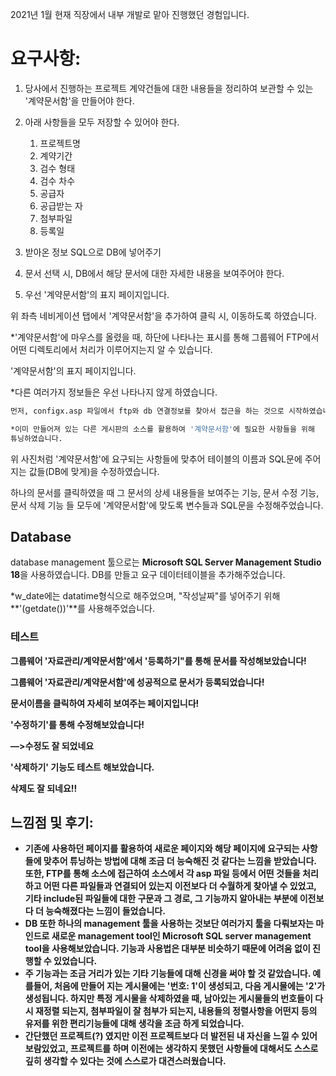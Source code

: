 2021년 1월 현재 직장에서 내부 개발로 맡아 진행했던 경험입니다.

# 요구사항:

1. 당사에서 진행하는 프로젝트 계약건들에 대한 내용들을 정리하여 보관할 수 있는 '계약문서함'을 만들어야 한다.
2. 아래 사항들을 모두 저장할 수 있어야 한다.
    1. 프로젝트명
    2. 계약기간
    3. 검수 형태
    4. 검수 차수
    5. 공급자
    6. 공급받는 자
    7. 첨부파일
    8. 등록일
3. 받아온 정보 SQL으로 DB에 넣어주기
4. 문서 선택 시, DB에서 해당 문서에 대한 자세한 내용을 보여주어야 한다.

1. 우선 '계약문서함'의 표지 페이지입니다.

위 좌측 네비게이션 탭에서 '계약문서함'을 추가하여 클릭 시, 이동하도록 하였습니다.


*'계약문서함'에 마우스를 올렸을 때, 하단에 나타나는 표시를 통해 그룹웨어 FTP에서 어떤 디렉토리에서 처리가 이루어지는지 알 수 있습니다.


'계약문서함'의 표지 페이지입니다.

*다른 여러가지 정보들은 우선 나타나지 않게 하였습니다.

```bash
먼저, configx.asp 파일에서 ftp와 db 연결정보를 찾아서 접근을 하는 것으로 시작하였습니다.

*이미 만들어져 있는 다른 게시판의 소스를 활용하여 '계약문서함'에 필요한 사항들을 위해 
튜닝하였습니다.
```


위 사진처럼 '계약문서함'에 요구되는 사항들에 맞추어 테이블의 이름과 SQL문에 주어지는 값들(DB에 맞게)을 수정하였습니다.


하나의 문서를 클릭하였을 때 그 문서의 상세 내용들을 보여주는 기능, 문서 수정 기능, 문서 삭제 기능 들 모두에 '계약문서함'에 맞도록 변수들과 SQL문을 수정해주었습니다.

## Database


database management 툴으로는 **Microsoft SQL Server Management Studio 18**을 사용하였습니다. DB를 만들고 요구 데이터테이블을 추가해주었습니다.

*w_date에는 datatime형식으로 해주었으며, "작성날짜"를 넣어주기 위해 **'(getdate())'**를 사용해주었습니다.

### 테스트


**그룹웨어 '자료관리/계약문서함'에서 '등록하기"를 통해 문서를 작성해보았습니다!**


**그룹웨어 '자료관리/계약문서함'에 성공적으로 문서가 등록되었습니다!**


**문서이름을 클릭하여 자세히 보여주는 페이지입니다!**


**'수정하기'를 통해 수정해보았습니다!**


**—>수정도 잘 되었네요**


**'삭제하기' 기능도 테스트 해보았습니다.**


**삭제도 잘 되네요!!**

## 느낌점 및 후기:

- **기존에 사용하던 페이지를 활용하여 새로운 페이지와 해당 페이지에 요구되는 사항들에 맞추어 튜닝하는 방법에 대해 조금 더 능숙해진 것 같다는 느낌을 받았습니다. 또한, FTP를 통해 소스에 접근하여 소스에서 각 asp 파일 등에서 어떤 것들을 처리하고 어떤 다른 파일들과 연결되어 있는지 이전보다 더 수월하게 찾아낼 수 있었고, 기타 include된 파일들에 대한 구문과 그 경로, 그 기능까지 알아내는 부분에 이전보다 더 능숙해졌다는 느낌이 들었습니다.**
- **DB 또한 하나의 management 툴을 사용하는 것보단 여러가지 툴을 다뤄보자는 마인드로 새로운 management tool인 Microsoft SQL server management tool을 사용해보았습니다. 기능과 사용법은 대부분 비슷하기 때문에 어려움 없이 진행할 수 있었습니다.**
- **주 기능과는 조금 거리가 있는 기타 기능들에 대해 신경을 써야 할 것 같았습니다. 예를들어, 처음에 만들어 지는 게시물에는 '번호: 1'이 생성되고, 다음 게시물에는 '2'가 생성됩니다. 하지만 특정 게시물을 삭제하였을 때, 남아있는 게시물들의 번호들이 다시 재정렬 되는지, 첨부파일이 잘 첨부가 되는지, 내용들의 정렬사항을 어떤지 등의 유저를 위한 편리기능들에 대해 생각을 조금 하게 되었습니다.**
- **간단했던 프로젝트(?) 였지만 이전 프로젝트보다 더 발전된 내 자신을 느낄 수 있어 보람있었고, 프로젝트를 하며 이전에는 생각하지 못했던 사항들에 대해서도 스스로 깊히 생각할 수 있다는 것에 스스로가 대견스러웠습니다.**
